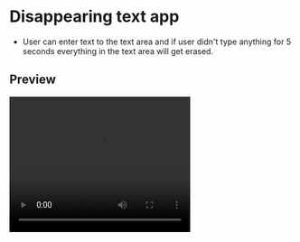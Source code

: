 # Disappearing text app

<ul>
  <li>User can enter text to the text area and if user didn't type anything for 5 seconds everything in the text area will get erased.</li>
</ul>

<h2>Preview</h2>
<!-- [Screencast from 21-09-22 21:02:57.webm](https://user-images.githubusercontent.com/91461938/191547505-e7acfc4c-e43d-4928-96df-7cf48786a8cd.webm) -->
<video width="320" height="240" autoplay>
  <source src="https://user-images.githubusercontent.com/91461938/191547505-e7acfc4c-e43d-4928-96df-7cf48786a8cd.webm" type="video/webm">
 </video>
